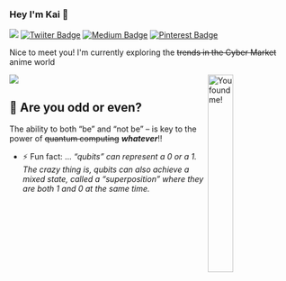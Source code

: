 ### Hey I'm Kai 👋 
![](https://visitor-badge.laobi.icu/badge?page_id=kaiiyer.visitor-badge)
[![Twiiter Badge](https://img.shields.io/badge/@kaiiyer-blueviolet?style=flat-square&labelColor=1ca0f1&logo=twitter&logoColor=white&link=https://twitter.com/kaiiyer)](https://twitter.com/kaiiyer)
[![Medium Badge](https://img.shields.io/badge/@kaiiyer-black?style=flat-square&labelColor=00000&logo=medium&logoColor=white&link=https://medium.com/@kaiiyer)](https://medium.com/@kaiiyer)
[![Pinterest Badge](https://img.shields.io/badge/@kai_iyer-darkred?style=flat-square&labelColor=red&logo=Pinterest&logoColor=white&link=https://www.pinterest.com/kai_iyer/)](https://www.pinterest.com/kai_iyer/)


Nice to meet you! I'm currently exploring the ~~trends in the Cyber Market~~ anime world

![](https://github-readme-stats.vercel.app/api?username=kaiiyer&count_private=true&theme=dark&show_icons=true)
<img src="https://media.giphy.com/media/xT9IgzoKnwFNmISR8I/giphy.gif" alt="You found me!" width="30%" align="right"/>

<!--
![](https://github-readme-stats.vercel.app/api?username=kaiiyer&count_private=true&theme=dark&show_icons=true)
<img src="https://media.giphy.com/media/Ajv99CFaqeXEQ/giphy.gif" alt="Oh Shit" align="right"/> -->


## :game_die: Are you odd or even?
 The ability to both “be” and “not be” – is key to the power of ~~quantum computing~~ ___whatever___!!
 
 
- ⚡ Fun fact: ... _“qubits” can represent a 0 or a 1. The crazy thing is, qubits can also achieve a mixed state, called a “superposition” where they are both 1 and 0 at the same time._
<!--
**kaiiyer/kaiiyer** is a ✨ _special_ ✨ repository because it appears on your GitHub profile.

- 🔭 I’m currently working on ...
- 🌱 I’m currently learning ...
- 👯 I’m looking to collaborate on ...
- 🤔 I’m looking for help with ...
- 💬 Ask me about ...
- 📫 How to reach me: ...
- 😄 Pronouns: ...
-->
